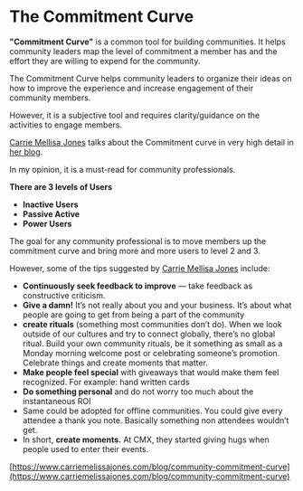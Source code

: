 # The Commitment Curve

**"Commitment Curve"** is a common tool for building communities. It helps community leaders map the level of commitment a member has and the effort they are willing to expend for the community.

The Commitment Curve helps community leaders to organize their ideas on how to improve the experience and increase engagement of their community members. 

However, it is a subjective tool and requires clarity/guidance on the activities to engage members.

[Carrie Mellisa Jones](https://twitter.com/caremjo) talks about the Commitment curve in very high detail in [her blog](https://www.carriemelissajones.com/blog/community-commitment-curve). 

In my opinion, it is a must-read for community professionals. 

**There are 3 levels of Users**

* **Inactive Users**
* **Passive Active**
* **Power Users**

The goal for any community professional is to move members up the commitment curve and bring more and more users to level 2 and 3.

However, some of the tips suggested by [Carrie Mellisa Jones](https://twitter.com/caremjo) include:

* **Continuously seek feedback to improve** — take feedback as constructive criticism.
* **Give a damn!** It’s not really about you and your business. It’s about what people are going to get from being a part of the community
* **create rituals** \(something most communities don’t do\). When we look outside of our cultures and try to connect globally, there’s no global ritual. Build your own community rituals, be it something as small as a Monday morning welcome post or celebrating someone’s promotion. Celebrate things and create moments that matter.
* **Make people feel special** with giveaways that would make them feel recognized. For example: hand written cards
* **Do something personal** and do not worry too much about the instantaneous ROI
* Same could be adopted for offline communities. You could give every attendee a thank you note. Basically something non attendees wouldn’t get.
* In short, **create moments.** At CMX, they started giving hugs when people used to enter their events.













[https://www.carriemelissajones.com/blog/community-commitment-curve](https://www.carriemelissajones.com/blog/community-commitment-curve)

